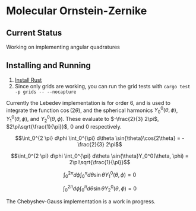 # Molecular Ornstein-Zernike

## Current Status
Working on implementing angular quadratures

## Installing and Running
1. [Install Rust](https://www.rust-lang.org/tools/install)
2. Since only grids are working, you can run the grid tests with `cargo test -p grids -- --nocapture`

Currently the Lebedev implementation is for order 6, and is used to integrate the function $\cos(2\theta)$, and the spherical harmonics $Y_0^0(\theta, \phi)$, $Y_1^0(\theta, \phi)$, and $Y_2^0(\theta, \phi)$. These evaluate to $-\frac{2}{3} 2\pi$, $2\pi\sqrt{\frac{1}{\pi}}$, $0$ and $0$ respectively.

$$\int_0^{2 \pi} d\phi \int_0^{\pi} d\theta \sin{\theta}\cos{2\theta} = -\frac{2}{3} 2\pi$$

$$\int_0^{2 \pi} d\phi \int_0^{\pi} d\theta \sin{\theta}Y_0^0(\theta, \phi) = 2\pi\sqrt{\frac{1}{\pi}}$$

$$\int_0^{2 \pi} d\phi \int_0^{\pi} d\theta \sin{\theta}Y_1^0(\theta, \phi) = 0$$

$$\int_0^{2 \pi} d\phi \int_0^{\pi} d\theta \sin{\theta}Y_2^0(\theta, \phi) = 0$$

The Chebyshev-Gauss implementation is a work in progress.